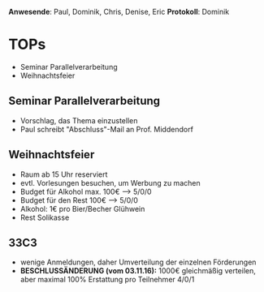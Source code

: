 ---
---

**Anwesende**: Paul, Dominik, Chris, Denise, Eric
**Protokoll**: Dominik

# TOPs

- Seminar Parallelverarbeitung
- Weihnachtsfeier

## Seminar Parallelverarbeitung

- Vorschlag, das Thema einzustellen
- Paul schreibt "Abschluss"-Mail an Prof. Middendorf

## Weihnachtsfeier

- Raum ab 15 Uhr reserviert
- evtl. Vorlesungen besuchen, um Werbung zu machen
- Budget für Alkohol max. 100€ --> 5/0/0
- Budget für den Rest 100€ --> 5/0/0
- Alkohol: 1€ pro Bier/Becher Glühwein
- Rest Solikasse

## 33C3

- wenige Anmeldungen, daher Umverteilung der einzelnen Förderungen
- **BESCHLUSSÄNDERUNG (vom 03.11.16):** 1000€ gleichmäßig verteilen, aber maximal 100% Erstattung pro Teilnehmer 4/0/1

